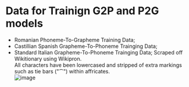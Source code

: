 # Data for Trainign G2P and P2G models
 - Romanian Phoneme-To-Grapheme Training Data;
 - Castillian Spanish Grapheme-To-Phoneme Trainging Data;
 - Standard Italian Grapheme-To-Phoneme Trainging Data;
Scraped off Wikitionary using Wikipron.  
All characters have been lowercased and stripped of extra markings such as tie bars ("⁀") within affricates.  
![image](https://github.com/user-attachments/assets/c3e626f1-a46d-4c13-a507-22d8e2ad828e)  
